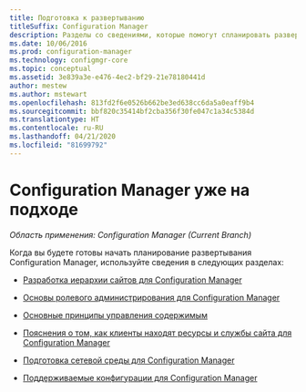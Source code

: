```yaml
---
title: Подготовка к развертыванию
titleSuffix: Configuration Manager
description: Разделы со сведениями, которые помогут спланировать развертывание Configuration Manager.
ms.date: 10/06/2016
ms.prod: configuration-manager
ms.technology: configmgr-core
ms.topic: conceptual
ms.assetid: 3e839a3e-e476-4ec2-bf29-21e78180441d
author: mestew
ms.author: mstewart
ms.openlocfilehash: 813fd2f6e0526b662be3ed638cc6da5a0eaff9b4
ms.sourcegitcommit: bbf820c35414bf2cba356f30fe047c1a34c5384d
ms.translationtype: HT
ms.contentlocale: ru-RU
ms.lasthandoff: 04/21/2020
ms.locfileid: "81699792"
---
```

# <a name="get-ready-for-configuration-manager"></a>Configuration Manager уже на подходе

*Область применения: Configuration Manager (Current Branch)*

Когда вы будете готовы начать планирование развертывания Configuration Manager, используйте сведения в следующих разделах:  


-   [Разработка иерархии сайтов для Configuration Manager](../../core/plan-design/hierarchy/design-a-hierarchy-of-sites.md)  

-   [Основы ролевого администрирования для Configuration Manager](../../core/understand/fundamentals-of-role-based-administration.md)  

-   [Основные принципы управления содержимым](../../core/plan-design/hierarchy/fundamental-concepts-for-content-management.md)  

-   [Пояснения о том, как клиенты находят ресурсы и службы сайта для Configuration Manager](../../core/plan-design/hierarchy/understand-how-clients-find-site-resources-and-services.md)  

-   [Подготовка сетевой среды для Configuration Manager](network/configure-firewalls-ports-domains.md)  

-   [Поддерживаемые конфигурации для Configuration Manager](../../core/plan-design/configs/supported-configurations.md)  
